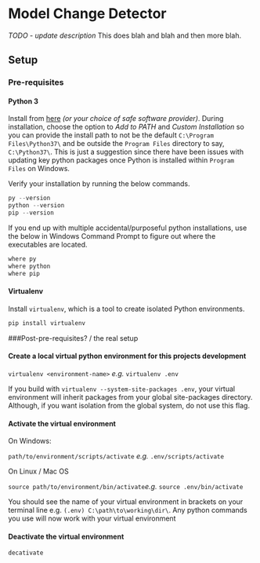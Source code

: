 # Model Change Detector

_TODO - update description_ This does blah and blah and then more blah.

## Setup

### Pre-requisites

#### Python 3

Install from [here](https://www.python.org/) _(or your choice of safe software provider)_. During installation, choose the option to _Add to PATH_ and _Custom Installation_ so you can provide the install path to not be the default `C:\Program Files\Python37\` and be outside the `Program Files` directory to say, `C:\Python37\`. This is just a suggestion since there have been issues with updating key python packages once Python is installed within `Program Files` on Windows.

Verify your installation by running the below commands.

```powershell
py --version
python --version
pip --version
```

If you end up with multiple accidental/purposeful python installations, use the below in Windows Command Prompt to figure out where the executables are located.

```cmd
where py
where python
where pip
```

#### Virtualenv

Install `virtualenv`, which is a tool to create isolated Python environments.
```bash
pip install virtualenv
```
###Post-pre-requisites? / the real setup

#### Create a local virtual python environment for this projects development

`virtualenv <environment-name>` _e.g._ `virtualenv .env`

If you build with `virtualenv --system-site-packages .env`, your virtual environment will inherit packages from your global site-packages directory. Although, if you want isolation from the global system, do not use this flag.

#### Activate the virtual environment

On Windows:

`path/to/environment/scripts/activate` _e.g._ `.env/scripts/activate`

On Linux / Mac OS

 `source path/to/environment/bin/activate`_e.g._ `source .env/bin/activate`

You should see the name of your virtual environment in brackets on your terminal line e.g. `(.env) C:\path\to\working\dir\`. Any python commands you use will now work with your virtual environment

#### Deactivate the virtual environment

```powershell
decativate
```

